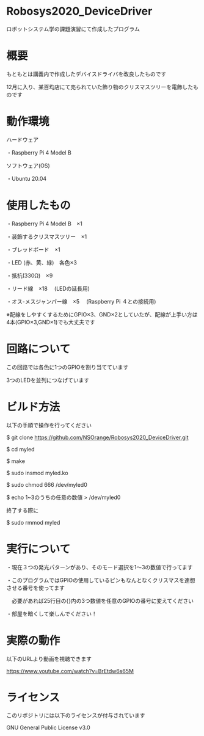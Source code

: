 # Robosys2020_DeviceDriver
ロボットシステム学の課題演習にて作成したプログラム

# 概要
もともとは講義内で作成したデバイスドライバを改良したものです

12月に入り、某百均店にて売られていた飾り物のクリスマスツリーを電飾したものです

# 動作環境
ハードウェア

・Raspberry Pi 4 Model B

ソフトウェア(OS)

・Ubuntu 20.04 
# 使用したもの
・Raspberry Pi 4 Model B　×1

・装飾するクリスマスツリー　×1

・ブレッドボード　×1

・LED (赤、黄、緑)　各色×3

・抵抗(330Ω)　×9

・リード線　×18
　(LEDの延長用)

・オス-メスジャンパー線　×5
　(Raspberry Pi ４との接続用)
 
 ※配線をしやすくするためにGPIO×3、GND×2としていたが、配線が上手い方は4本(GPIO×3,GND×1)でも大丈夫です

# 回路について
この回路では各色に1つのGPIOを割り当てています

3つのLEDを並列につなげています

# ビルド方法
以下の手順で操作を行ってください

$ git clone https://github.com/NSOrange/Robosys2020_DeviceDriver.git

$ cd myled

$ make

$ sudo insmod myled.ko

$ sudo chmod 666 /dev/myled0

$ echo 1~3のうちの任意の数値 > /dev/myled0

終了する際に

$ sudo rmmod myled

# 実行について
・現在３つの発光パターンがあり、そのモード選択を1～3の数値で行ってます

・このプログラムではGPIOの使用しているピンもなんとなくクリスマスを連想させる番号を使ってます

　必要があれば25行目の{}内の3つ数値を任意のGPIOの番号に変えてください

・部屋を暗くして楽しんでください！

# 実際の動作
以下のURLより動画を視聴できます

https://www.youtube.com/watch?v=BrEtdw6s65M

# ライセンス
このリポジトリには以下のライセンスが付与されています

GNU General Public License v3.0

